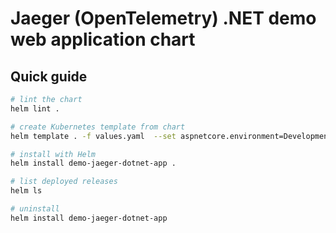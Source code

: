 # Jaeger (OpenTelemetry) .NET demo web application chart

## Quick guide

```bash
# lint the chart
helm lint .

# create Kubernetes template from chart
helm template . -f values.yaml  --set aspnetcore.environment=Development > temp.yaml

# install with Helm
helm install demo-jaeger-dotnet-app .

# list deployed releases
helm ls

# uninstall
helm install demo-jaeger-dotnet-app
```
